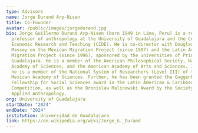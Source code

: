 ```yaml
---
type: Advisors
name: Jorge Durand Arp-Nisen
title: Co-Founder
avatar: /public/images/jorgedurand.jpg
bio: Jorge Guillermo Durand Arp-Nisen (born 1949 in Lima, Peru) is a research
  professor of anthropology at the University of Guadalajara and the Center for
  Economic Research and Teaching (CIDE). He is co-director with Douglas S.
  Massey on the Mexican Migration Project (since 1987) and the Latin American
  Migration Project (since 1996), sponsored by the universities of Princeton and
  Guadalajara. He is a member of the American Philosophical Society, National
  Academy of Sciences, and the American Academy of Arts and Sciences. In Mexico,
  he is a member of the National System of Researchers (Level III) of the
  Mexican Academy of Sciences. Further, he has been granted the Guggenheim
  Fellowship for Social Sciences award in the Latin American & Caribbean
  Competition, as well as the Bronislaw Malinowski Award by the Society for
  Applied Anthropology.
org: University of Guadalajara
startDate: "2024"
endDate: "2024"
institution: Universidad de Guadalajara
link: https://en.wikipedia.org/wiki/Jorge_G._Durand
---
```

